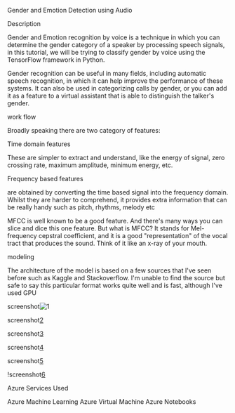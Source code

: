 Gender and Emotion Detection using Audio




Description



Gender and Emotion recognition by voice is a technique in which you can determine the gender category of a speaker by processing speech signals, in this tutorial, we will be trying to classify gender by voice using the TensorFlow framework in Python.

Gender recognition can be useful in many fields, including automatic speech recognition, in which it can help improve the performance of these systems. It can also be used in categorizing calls by gender, or you can add it as a feature to a virtual assistant that is able to distinguish the talker's gender.




work flow


Broadly speaking there are two category of features:

Time domain features


These are simpler to extract and understand, like the energy of signal, zero crossing rate, maximum amplitude, minimum energy, etc.



Frequency based features

are obtained by converting the time based signal into the frequency domain. Whilst they are harder to comprehend, it provides extra information that can be really handy such as pitch, rhythms, melody etc

MFCC is well known to be a good feature. And there's many ways you can slice and dice this one feature. But what is MFCC?
It stands for Mel-frequency cepstral coefficient, and it is a good "representation" of the vocal tract that produces the sound. Think of it like an x-ray of your mouth.



modeling


The architecture of the model is based on a few sources that I've seen before such as Kaggle and Stackoverflow. I'm unable to find the source but safe to say this particular format works quite well and is fast, although I've used GPU


screenshot![1](https://user-images.githubusercontent.com/91838916/179020061-184851e0-d36c-4b8e-b99c-ef7abe1c1dc4.png)


screenshot[2](https://user-images.githubusercontent.com/91838916/179020209-3b35a028-0d8f-4007-8631-e4704b2507d9.png)

   
screenshot[3](https://user-images.githubusercontent.com/91838916/179020325-016ceecc-1fa6-4af3-bb2b-57643f42f513.png)




screenshot[4](https://user-images.githubusercontent.com/91838916/179020424-ef07dd9e-0079-48ae-af5a-dffa0c25e615.png)



screenshot[5](https://user-images.githubusercontent.com/91838916/179020511-0a57eedb-b80e-463e-be7b-a2d0adf19e3a.png)

!screenshot[6](https://user-images.githubusercontent.com/91838916/179020637-b6fdcf19-e65d-414c-809c-7db6e2fa0e47.png)

Azure Services Used


Azure Machine Learning
Azure Virtual Machine
Azure Notebooks


